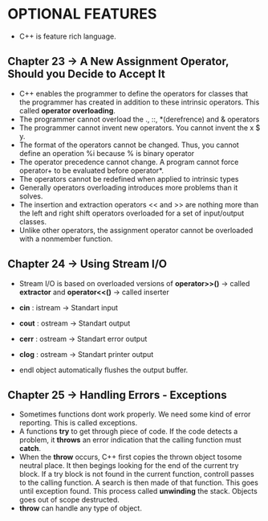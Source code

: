 # OPTIONAL FEATURES
- C++ is feature rich language.

## Chapter 23 -> A New Assignment Operator, Should you Decide to Accept It
- C++ enables the programmer to define the operators for classes that the programmer has created in addition to these intrinsic operators. This called **operator overloading**.
- The programmer cannot overload the ., ::, *(derefrence) and & operators
- The programmer cannot invent new operators. You cannot invent the x $ y.
- The format of the operators cannot be changed. Thus, you cannot define an operation %i because % is binary operator
- The operator precedence cannot change. A program cannot force operator+ to be evaluated before operator*.
- The operators cannot be redefined when applied to intrinsic types
- Generally operators overloading introduces more problems than it solves.
- The insertion and extraction operators << and >> are nothing more than the left and right shift operators overloaded for a set of input/output classes.
- Unlike other operators, the assignment operator cannot be overloaded with a nonmember function.

## Chapter 24 -> Using Stream I/O
- Stream I/O is based on overloaded versions of **operator>>()** -> called **extractor** and **operator<<()** -> called inserter
- **cin** : istream -> Standart input
- **cout** : ostream -> Standart output
- **cerr** : ostream -> Standart error output
- **clog** : ostream -> Standart printer output

- endl object automatically flushes the output buffer.

## Chapter 25 -> Handling Errors - Exceptions
- Sometimes functions dont work properly. We need some kind of error reporting. This is called exceptions.
- A functions **try** to get through piece of code. If the code detects a problem, it **throws** an error indication that the calling function must **catch**.
- When the **throw** occurs, C++ first copies the thrown object tosome neutral place. It then begings looking for the end of the current try block. If a try block is not found in the current function, controll passes to the calling function. A search is then made of that function. This goes until exception found. This process called **unwinding** the stack. Objects goes out of scope destructed.
- **throw** can handle any type of object.